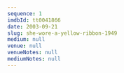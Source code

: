 ```yaml
---
sequence: 1
imdbId: tt0041866
date: 2003-09-21
slug: she-wore-a-yellow-ribbon-1949
medium: null
venue: null
venueNotes: null
mediumNotes: null
---
```



